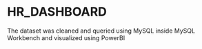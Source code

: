 # HR_DASHBOARD
The dataset was cleaned and queried using MySQL inside MySQL Workbench and visualized using PowerBI
